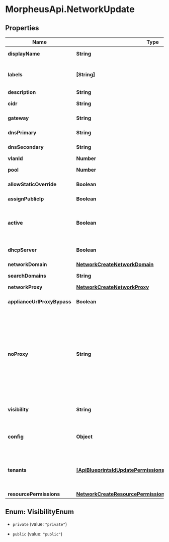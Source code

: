 # MorpheusApi.NetworkUpdate

## Properties

Name | Type | Description | Notes
------------ | ------------- | ------------- | -------------
**displayName** | **String** | Display Name | [optional] 
**labels** | **[String]** | Array of label strings, can be used for filtering. | [optional] 
**description** | **String** | Description | [optional] 
**cidr** | **String** | CIDR Network | [optional] 
**gateway** | **String** | Network Gateway | [optional] 
**dnsPrimary** | **String** | Primary DNS Server | [optional] 
**dnsSecondary** | **String** | Secondary DNS Server | [optional] 
**vlanId** | **Number** |  | [optional] 
**pool** | **Number** | Network Pool ID | [optional] 
**allowStaticOverride** | **Boolean** | Allow IP Override | [optional] 
**assignPublicIp** | **Boolean** | Assign Public IP | [optional] 
**active** | **Boolean** | Activate (true) or disable (false) the network | [optional] 
**dhcpServer** | **Boolean** | DHCP Server enabled network | [optional] 
**networkDomain** | [**NetworkCreateNetworkDomain**](NetworkCreateNetworkDomain.md) |  | [optional] 
**searchDomains** | **String** | Search Domains | [optional] 
**networkProxy** | [**NetworkCreateNetworkProxy**](NetworkCreateNetworkProxy.md) |  | [optional] 
**applianceUrlProxyBypass** | **Boolean** | Bypass Proxy for Appliance URL | [optional] 
**noProxy** | **String** | Comma-separated list of ip addresses or name servers to exclude proxy traversal for. Typically locally routable servers are excluded. | [optional] 
**visibility** | **String** | Visibility, private or public. | [optional] [default to &#39;private&#39;]
**config** | **Object** | Configuration object. Settings vary by type. | [optional] 
**tenants** | [**[ApiBlueprintsIdUpdatePermissionsResourcePermissionSites]**](ApiBlueprintsIdUpdatePermissionsResourcePermissionSites.md) | Array of tenant account ids that are allowed access | [optional] 
**resourcePermissions** | [**NetworkCreateResourcePermissions**](NetworkCreateResourcePermissions.md) |  | [optional] 



## Enum: VisibilityEnum


* `private` (value: `"private"`)

* `public` (value: `"public"`)




